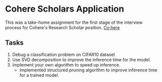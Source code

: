 # Cohere Scholars Application
This was a take-home assignment for the first stage of the interview process for Cohere's Research Scholar position.
[Co;here](https://cohere.com/)

## Tasks
1. Debug a classification problem on CIFAR10 dataset
2. Use SVD decomposition to improve the inference time for the model.
3. Implement your own algorithm to speed up inference.
   * Implemented structured pruning algorithm to improve inference time for a trained model.